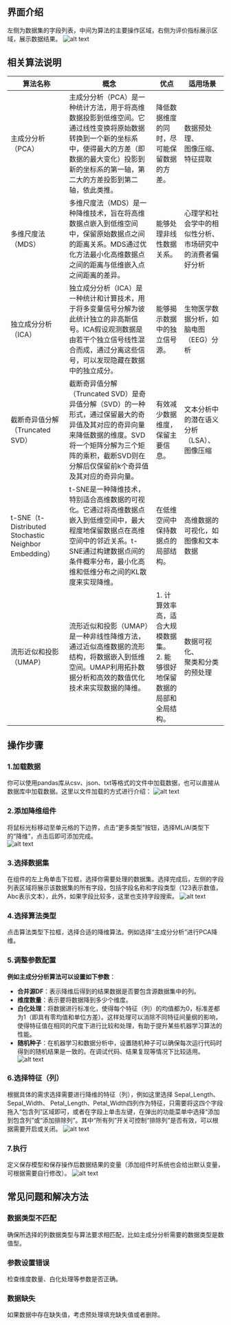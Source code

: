 <!-- 降维 -->
## 界面介绍
左侧为数据集的字段列表，中间为算法的主要操作区域，右侧为评价指标展示区域，展示数据结果。
![alt text](../../assets/selfAnalysis/image-60.png)
## 相关算法说明

| 算法名称 | 概念 | 优点 | 适用场景 |
| --- | --- | --- | --- |
| 主成分分析（PCA） | 主成分分析（PCA）是一种统计方法，用于将高维数据投影到低维空间。它通过线性变换将原始数据转换到一个新的坐标系中，使得最大的方差（即数据的最大变化）投影到新的坐标系的第一轴，第二大的方差投影到第二轴，依此类推。 | 降低数据维度的同时，尽可能保留数据的方差。| 数据预处理、<br>图像压缩、<br>特征提取<br> |
| 多维尺度法（MDS） | 多维尺度法（MDS）是一种降维技术，旨在将高维数据点嵌入到低维空间中，保留原始数据点之间的距离关系。MDS通过优化方法最小化高维数据点之间的距离与低维嵌入点之间距离的差异。 | 能够处理非线性数据关系。 | 心理学和社会学中的相似性分析、<br>市场研究中的消费者偏好分析 |
| 独立成分分析（ICA） | 独立成分分析（ICA）是一种统计和计算技术，用于将多变量信号分解为彼此统计独立的非高斯信号。ICA假设观测数据是由若干个独立信号线性混合而成，通过分离这些信号，可以发现隐藏在数据中的独立成分。 | 能够揭示数据中的独立信号源。 | 生物医学数据分析，如脑电图（EEG）分析 |
| 截断奇异值分解（Truncated SVD） | 截断奇异值分解（Truncated SVD）是奇异值分解（SVD）的一种形式，通过保留最大的奇异值及其对应的奇异向量来降低数据的维度。SVD将一个矩阵分解为三个矩阵的乘积，截断SVD则在分解后仅保留前k个奇异值及其对应的奇异向量。 | 有效减少数据维度，保留主要信息。| 文本分析中的潜在语义分析（LSA）、<br>图像压缩|
| t-SNE（t-Distributed Stochastic Neighbor Embedding） | t-SNE是一种降维技术，特别适合高维数据的可视化。它通过将高维数据点嵌入到低维空间中，最大程度地保留数据点在高维空间中的邻近关系。t-SNE通过构建数据点间的条件概率分布，最小化高维和低维分布之间的KL散度来实现降维。 | 在低维空间中保持数据点的局部结构。| 高维数据的可视化，如图像和文本数据|
| 流形近似和投影（UMAP）| 流形近似和投影（UMAP）是一种非线性降维方法，通过近似高维数据的流形结构，将数据嵌入到低维空间。UMAP利用拓扑数据分析和高效的数值优化技术来实现数据的降维。| 1. 计算效率高，适合大规模数据集。<br>2. 能够很好地保留数据的局部和全局结构。| 数据可视化、<br>聚类和分类的预处理|

## 操作步骤
### 1.加载数据  
你可以使用pandas库从csv、json、txt等格式的文件中加载数据，也可以直接从数据库中加载数据。这里以文件加载的方式进行介绍： 
![alt text](../../assets/selfAnalysis/image-55.png)
### 2.添加降维组件  
将鼠标光标移动至单元格的下边界，点击“更多类型”按钮，选择ML/AI类型下的“降维”，点击后即可添加完成。   
![alt text](../../assets/selfAnalysis/image-53.png)  
### 3.选择数据集     
在组件的左上角单击下拉框，选择你需要处理的数据集。选择完成后，左侧的字段列表区域将展示该数据集的所有字段，包括字段名称和字段类型（123表示数值，Abc表示文本），此外，如果字段比较多，这里也支持字段搜索。
![alt text](../../assets/selfAnalysis/image-57.png)
### 4.选择算法类型    
点击算法类型下拉框，选择合适的降维算法。例如选择“主成分分析”进行PCA降维。   
### 5.调整参数配置  
**例如主成分分析算法可以设置如下参数**：       
 * **合并源DF**：表示降维后得到的结果数据是否要包含源数据集中的列。
 * **维度数量**：表示要将数据降到多少个维度。
 * **白化处理**：将数据进行标准化，使得每个特征（列）的均值都为0，标准差都为1（即具有零均值和单位方差）。这样处理可以消除不同特征间量纲的影响，使得特征值在相同的尺度下进行比较和处理，有助于提升某些机器学习算法的性能。
 * **随机种子**：在机器学习和数据分析中，设置随机种子可以确保每次运行代码时得到的随机结果是一致的。在调试代码、结果复现等情况下比较适用。
 ![alt text](../../assets/selfAnalysis/image-56.png)

### 6.选择特征（列）
根据具体的需求选择需要进行降维的特征（列），例如这里选择 Sepal_Length、Sepal_Width、 Petal_Length、Petal_Width四列作为特征，只需要将这四个字段拖入“包含列”区域即可，或者在字段上单击左键，在弹出的功能菜单中选择“添加到包含列”或“添加排除列”。其中“所有列”开关可控制“排除列”是否有效，可以根据需要开启或关闭。
![alt text](../../assets/selfAnalysis/image-58.png)
### 7.执行
定义保存模型和保存操作后数据结果的变量（添加组件时系统也会给出默认变量，可根据需要自行修改）。
![alt text](../../assets/selfAnalysis/image-59.png)
## 常见问题和解决方法   
### 数据类型不匹配
确保所选择的列数据类型与算法要求相匹配，比如主成分分析需要的数据类型是数值型。
### 参数设置错误
检查维度数量、白化处理等参数是否正确。
### 数据缺失
如果数据中存在缺失值，考虑预处理填充缺失值或者删除。
